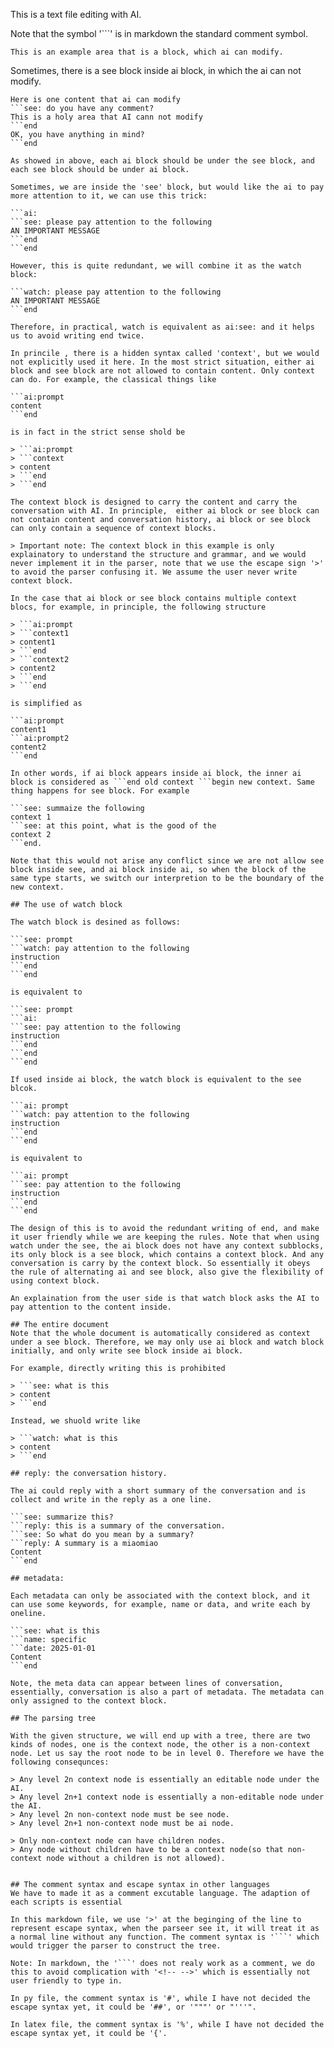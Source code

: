This is a text file editing with AI.

Note that the symbol '```' is in markdown the standard comment symbol.

```ai: help me to modify the following
This is an example area that is a block, which ai can modify.
```

Sometimes, there is a see block inside ai block, in which the ai can not modify.

```ai: modify the following
Here is one content that ai can modify
```see: do you have any comment?
This is a holy area that AI cann not modify
```end
OK, you have anything in mind?
```end

As showed in above, each ai block should be under the see block, and each see block should be under ai block. 

Sometimes, we are inside the 'see' block, but would like the ai to pay more attention to it, we can use this trick:

```ai:
```see: please pay attention to the following
AN IMPORTANT MESSAGE
```end
```end

However, this is quite redundant, we will combine it as the watch block:

```watch: please pay attention to the following
AN IMPORTANT MESSAGE
```end

Therefore, in practical, watch is equivalent as ai:see: and it helps us to avoid writing end twice.

In princile , there is a hidden syntax called 'context', but we would not explicitly used it here. In the most strict situation, either ai block and see block are not allowed to contain content. Only context can do. For example, the classical things like

```ai:prompt
content
```end

is in fact in the strict sense shold be

> ```ai:prompt
> ```context
> content
> ```end
> ```end

The context block is designed to carry the content and carry the conversation with AI. In principle,  either ai block or see block can not contain content and conversation history, ai block or see block can only contain a sequence of context blocks.

> Important note: The context block in this example is only explainatory to understand the structure and grammar, and we would never implement it in the parser, note that we use the escape sign '>' to avoid the parser confusing it. We assume the user never write context block.

In the case that ai block or see block contains multiple context blocs, for example, in principle, the following structure

> ```ai:prompt
> ```context1
> content1
> ```end
> ```context2
> content2
> ```end
> ```end

is simplified as

```ai:prompt
content1
```ai:prompt2
content2
```end

In other words, if ai block appears inside ai block, the inner ai block is considered as ```end old context ```begin new context. Same thing happens for see block. For example

```see: summaize the following
context 1
```see: at this point, what is the good of the
context 2
```end.

Note that this would not arise any conflict since we are not allow see block inside see, and ai block inside ai, so when the block of the same type starts, we switch our interpretion to be the boundary of the new context.

## The use of watch block

The watch block is desined as follows: 

```see: prompt
```watch: pay attention to the following
instruction
```end
```end

is equivalent to

```see: prompt
```ai:
```see: pay attention to the following
instruction
```end
```end
```end

If used inside ai block, the watch block is equivalent to the see blcok.

```ai: prompt
```watch: pay attention to the following
instruction
```end
```end

is equivalent to

```ai: prompt
```see: pay attention to the following
instruction
```end
```end

The design of this is to avoid the redundant writing of end, and make it user friendly while we are keeping the rules. Note that when using watch under the see, the ai block does not have any context subblocks, its only block is a see block, which contains a context block. And any conversation is carry by the context block. So essentially it obeys the rule of alternating ai and see block, also give the flexibility of using context block.

An explaination from the user side is that watch block asks the AI to pay attention to the content inside.

## The entire document
Note that the whole document is automatically considered as context under a see block. Therefore, we may only use ai block and watch block initially, and only write see block inside ai block.

For example, directly writing this is prohibited

> ```see: what is this
> content
> ```end

Instead, we shuold write like

> ```watch: what is this
> content
> ```end

## reply: the conversation history.

The ai could reply with a short summary of the conversation and is collect and write in the reply as a one line.

```see: summarize this?
```reply: this is a summary of the conversation.
```see: So what do you mean by a summary?
```reply: A summary is a miaomiao
Content
```end

## metadata: 

Each metadata can only be associated with the context block, and it can use some keywords, for example, name or data, and write each by oneline.

```see: what is this
```name: specific
```date: 2025-01-01
Content
```end

Note, the meta data can appear between lines of conversation, essentially, conversation is also a part of metadata. The metadata can only assigned to the context block.

## The parsing tree

With the given structure, we will end up with a tree, there are two kinds of nodes, one is the context node, the other is a non-context node. Let us say the root node to be in level 0. Therefore we have the following consequnces:

> Any level 2n context node is essentially an editable node under the AI.
> Any level 2n+1 context node is essentially a non-editable node under the AI.
> Any level 2n non-context node must be see node.
> Any level 2n+1 non-context node must be ai node.

> Only non-context node can have children nodes.
> Any node without children have to be a context node(so that non-context node without a children is not allowed).


## The comment syntax and escape syntax in other languages
We have to made it as a comment excutable language. The adaption of each scripts is essential

In this markdown file, we use '>' at the beginging of the line to represent escape syntax, when the parseer see it, it will treat it as a normal line without any function. The comment syntax is '```' which would trigger the parser to construct the tree.

Note: In markdown, the '```' does not realy work as a comment, we do this to avoid complication with '<!-- -->' which is essentially not user friendly to type in.

In py file, the comment syntax is '#', while I have not decided the escape syntax yet, it could be '##', or '"""' or "'''".

In latex file, the comment syntax is '%', while I have not decided the escape syntax yet, it could be '{'.
